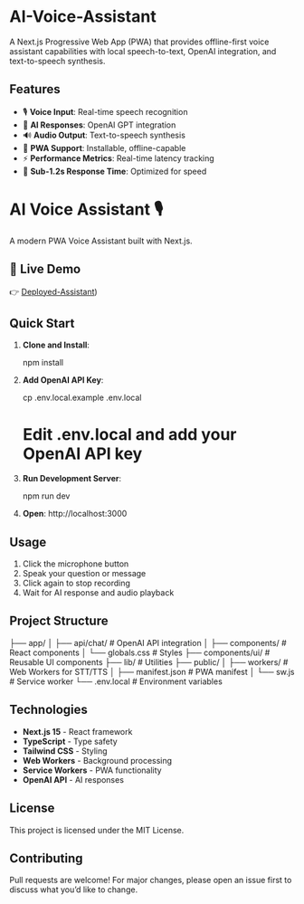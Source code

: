 # AI-Voice-Assistant 

A Next.js Progressive Web App (PWA) that provides offline-first voice assistant capabilities with local speech-to-text, OpenAI integration, and text-to-speech synthesis.

## Features

- 🎙️ **Voice Input**: Real-time speech recognition
- 🤖 **AI Responses**: OpenAI GPT integration
- 🔊 **Audio Output**: Text-to-speech synthesis
- 📱 **PWA Support**: Installable, offline-capable
- ⚡ **Performance Metrics**: Real-time latency tracking
- 🎯 **Sub-1.2s Response Time**: Optimized for speed

# AI Voice Assistant 🎙️

A modern PWA Voice Assistant built with Next.js.

## 🚀 Live Demo
👉 [Deployed-Assistant](https://voice-assistant-pwa.onrender.com/))


## Quick Start

1. **Clone and Install**:
   
   npm install


2. **Add OpenAI API Key**:
   
   cp .env.local.example .env.local
   # Edit .env.local and add your OpenAI API key
   

3. **Run Development Server**:
   
   npm run dev

4. **Open**: http://localhost:3000

## Usage

1. Click the microphone button
2. Speak your question or message
3. Click again to stop recording
4. Wait for AI response and audio playback

## Project Structure


├── app/
│   ├── api/chat/          # OpenAI API integration
│   ├── components/        # React components
│   └── globals.css        # Styles
├── components/ui/         # Reusable UI components
├── lib/                   # Utilities
├── public/
│   ├── workers/          # Web Workers for STT/TTS
│   ├── manifest.json     # PWA manifest
│   └── sw.js            # Service worker
└── .env.local           # Environment variables


## Technologies

- **Next.js 15** - React framework
- **TypeScript** - Type safety
- **Tailwind CSS** - Styling
- **Web Workers** - Background processing
- **Service Workers** - PWA functionality
- **OpenAI API** - AI responses

## License

This project is licensed under the MIT License.

## Contributing

Pull requests are welcome!
For major changes, please open an issue first to discuss what you’d like to change.
